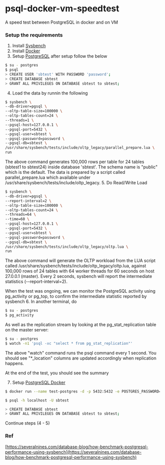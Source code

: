 # psql-docker-vm-speedtest
A speed test between PostgreSQL in docker and on VM

### Setup the requirements

1. Install [Sysbench](https://github.com/akopytov/sysbench)
2. Install [Docker](https://docs.docker.com/install/linux/docker-ce/ubuntu/)
3. Setup [PostgreSQL](https://www.postgresql.org/download/linux/ubuntu/) after setup follow the below
```sh
$ su - postgres
$ psql
> CREATE USER 'sbtest' WITH PASSWORD 'password';
> CREATE DATABASE sbtest
> GRANT ALL PRIVILEGES ON DATABASE sbtest to sbtest;
```
4. Load the data by runnin the following
```sh
$ sysbench \
--db-driver=pgsql \
--oltp-table-size=100000 \
--oltp-tables-count=24 \
--threads=1 \
--pgsql-host=127.0.0.1 \
--pgsql-port=5432 \
--pgsql-user=sbtest \
--pgsql-password=password \
--pgsql-db=sbtest \
/usr/share/sysbench/tests/include/oltp_legacy/parallel_prepare.lua \
run
```
The above command generates 100,000 rows per table for 24 tables (sbtest1 to sbtest24) inside database 'sbtest'. The schema name is "public" which is the default. The data is prepared by a script called parallel_prepare.lua which available under /usr/share/sysbench/tests/include/oltp_legacy.
5. Do Read/Write Load
```sh
$ sysbench \
--db-driver=pgsql \
--report-interval=2 \
--oltp-table-size=100000 \
--oltp-tables-count=24 \
--threads=64 \
--time=60 \
--pgsql-host=127.0.0.1 \
--pgsql-port=5432 \
--pgsql-user=sbtest \
--pgsql-password=password \
--pgsql-db=sbtest \
/usr/share/sysbench/tests/include/oltp_legacy/oltp.lua \
run
```
The above command will generate the OLTP workload from the LUA script called /usr/share/sysbench/tests/include/oltp_legacy/oltp.lua, against 100,000 rows of 24 tables with 64 worker threads for 60 seconds on host 27.0.0.1 (master). Every 2 seconds, sysbench will report the intermediate statistics (--report-interval=2).

When the test was ongoing, we can monitor the PostgreSQL activity using pg_activity or pg_top, to confirm the intermediate statistic reported by sysbench
6. In another terminal, do
```sh
$ su - postgres
$ pg_activity
```
As well as the replication stream by looking at the pg_stat_replication table on the master server:
```sh
$ su - postgres
$ watch -n1 'psql -xc "select * from pg_stat_replication"'
```
The above "watch" command runs the psql command every 1 second. You should see "*_location" columns are updated accordingly when replication happens.

At the end of the test, you should see the summary

7. Setup [PostgreSQL Docker](https://hub.docker.com/_/postgres)
```sh
$ docker run --name test-postgres -d -p 5432:5432 -e POSTGRES_PASSWORD=password -e POSTGRES_USER=sbtest -d postgres:11

$ psql -h localhost -U sbtest

> CREATE DATABASE sbtest
> GRANT ALL PRIVILEGES ON DATABASE sbtest to sbtest;
```

Continue steps (4 - 5)

### Ref
[https://severalnines.com/database-blog/how-benchmark-postgresql-performance-using-sysbench](https://severalnines.com/database-blog/how-benchmark-postgresql-performance-using-sysbench)